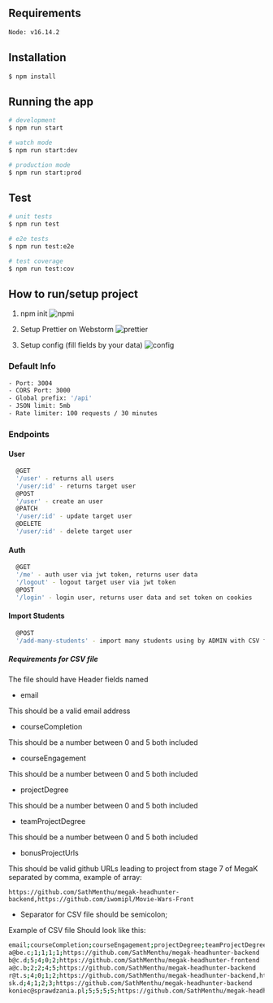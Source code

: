 ## Requirements
```bash
Node: v16.14.2
```

## Installation

```bash
$ npm install
```

## Running the app

```bash
# development
$ npm run start

# watch mode
$ npm run start:dev

# production mode
$ npm run start:prod
```

## Test

```bash
# unit tests
$ npm run test

# e2e tests
$ npm run test:e2e

# test coverage
$ npm run test:cov
```

## How to run/setup project

1. npm init
![npmi](https://user-images.githubusercontent.com/33133742/180031762-6a48a650-58aa-413b-98c3-55e07feb3fea.gif)

2. Setup Prettier on Webstorm
![prettier](https://user-images.githubusercontent.com/33133742/180031847-a8e53ed2-fe53-4eae-b65c-74138868eb5e.gif)

3. Setup config (fill fields by your data)
![config](https://user-images.githubusercontent.com/33133742/180031922-f536f263-703c-4faa-8d30-533bde2463fe.gif)

### Default Info
 
 
```bash
- Port: 3004
- CORS Port: 3000
- Global prefix: '/api'
- JSON limit: 5mb
- Rate limiter: 100 requests / 30 minutes
```



### Endpoints

#### User
```bash
  @GET
  '/user' - returns all users
  '/user/:id' - returns target user
  @POST
  '/user' - create an user
  @PATCH
  '/user/:id' - update target user
  @DELETE
  '/user/:id' - delete target user
```
#### Auth
```bash
  @GET
  '/me' - auth user via jwt token, returns user data
  '/logout' - logout target user via jwt token
  @POST
  '/login' - login user, returns user data and set token on cookies
```


#### Import Students
```bash
  @POST
  '/add-many-students' - import many students using by ADMIN with CSV file
```
##### Requirements for CSV file
The file should have Header fields named 
- email

This should be a valid email address
- courseCompletion

This should be a number between 0 and 5 both included
- courseEngagement

This should be a number between 0 and 5 both included
- projectDegree

This should be a number between 0 and 5 both included
- teamProjectDegree

This should be a number between 0 and 5 both included
- bonusProjectUrls

This should be valid github URLs leading to project from stage 7 of MegaK separated by comma, example of array: 

```https://github.com/SathMenthu/megak-headhunter-backend,https://github.com/iwomipl/Movie-Wars-Front```

- Separator for CSV file should be semicolon;

Example of CSV file Should look like this:
```bash
email;courseCompletion;courseEngagement;projectDegree;teamProjectDegree;bonusProjectUrls
a@be.c;1;1;1;1;https://github.com/SathMenthu/megak-headhunter-backend
b@c.d;5;4;0;2;https://github.com/SathMenthu/megak-headhunter-frontend
a@c.b;2;2;4;5;https://github.com/SathMenthu/megak-headhunter-backend
r@t.s;4;0;1;2;https://github.com/SathMenthu/megak-headhunter-backend,https://github.com/iwomipl/Movie-Wars-Front
sk.d;4;1;2;3;https://github.com/SathMenthu/megak-headhunter-backend
koniec@sprawdzania.pl;5;5;5;5;https://github.com/SathMenthu/megak-headhunter-backend,https://github.com/iwomipl/Movie-Wars-Front
```
